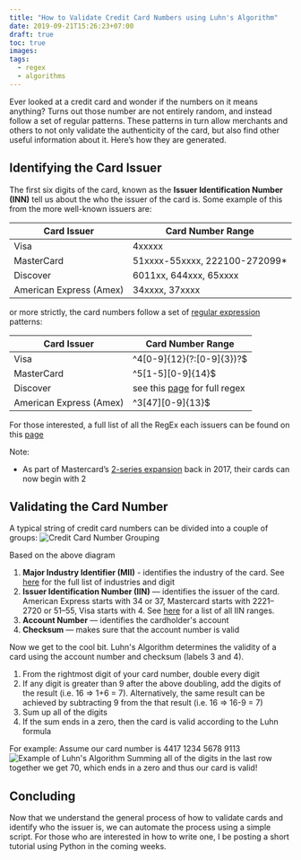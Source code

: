 ```yaml
---
title: "How to Validate Credit Card Numbers using Luhn's Algorithm"
date: 2019-09-21T15:26:23+07:00
draft: true
toc: true
images:
tags:
  - regex
  - algorithms
---
```



Ever looked at a credit card and wonder if the numbers on it means anything? Turns out those number are not entirely random, and instead follow a set of regular patterns. These patterns in turn allow merchants and others to not only validate the authenticity of the card, but also find other useful information about it. Here’s how they are generated.

## Identifying the Card Issuer

The first six digits of the card, known as the **Issuer Identification Number (INN)** tell us about the who the issuer of the card is. Some example of this from the more well-known issuers are:

| Card Issuer             | Card Number Range              |
| ----------------------- | ------------------------------ |
| Visa                    | 4xxxxx                         |
| MasterCard              | 51xxxx-55xxxx, 222100-272099\* |
| Discover                | 6011xx, 644xxx, 65xxxx         |
| American Express (Amex) | 34xxxx, 37xxxx                 |

or more strictly, the card numbers follow a set of [regular expression](https://en.wikipedia.org/wiki/Regular_expression) patterns:

| Card Issuer             | Card Number Range                                                                                          |
| ----------------------- | ---------------------------------------------------------------------------------------------------------- |
| Visa                    | ^4[0-9]{12}(?:[0-9]{3})?\$                                                                                 |
| MasterCard              | ^5[1-5][0-9]{14}\$                                                                                         |
| Discover                | see this [page](https://gist.github.com/michaelkeevildown/9096cd3aac9029c4e6e05588448a8841) for full regex |
| American Express (Amex) | ^3[47][0-9]{13}\$                                                                                          |

For those interested, a full list of all the RegEx each issuers can be found on this [page](https://gist.github.com/michaelkeevildown/9096cd3aac9029c4e6e05588448a8841)

Note:

- As part of Mastercard’s [2-series expansion](https://www.mastercard.us/en-us/issuers/get-support/2-series-bin-expansion.html) back in 2017, their cards can now begin with 2

## Validating the Card Number

A typical string of credit card numbers can be divided into a couple of groups:
![Credit Card Number Grouping](/images/card-number-group.png)

Based on the above diagram

1. **Major Industry Identifier (MII)** - identifies the industry of the card. See [here](https://en.wikipedia.org/wiki/ISO/IEC_7812#Major_industry_identifier) for the full list of industries and digit
2. **Issuer Identification Number (IIN)** — identifies the issuer of the card. American Express starts with 34 or 37, Mastercard starts with 2221–2720 or 51–55, Visa starts with 4. See [here](<https://en.wikipedia.org/wiki/Payment_card_number#Issuer_identification_number_(IIN)>) for a list of all IIN ranges.
3. **Account Number** — identifies the cardholder's account
4. **Checksum** — makes sure that the account number is valid

Now we get to the cool bit. Luhn's Algorithm determines the validity of a card using the account number and checksum (labels 3 and 4).

1. From the rightmost digit of your card number, double every digit
2. If any digit is greater than 9 after the above doubling, add the digits of the result (i.e. 16 => 1+6 = 7). Alternatively, the same result can be achieved by subtracting 9 from the that result (i.e. 16 => 16-9 = 7)
3. Sum up all of the digits
4. If the sum ends in a zero, then the card is valid according to the Luhn formula

For example: Assume our card number is 4417 1234 5678 9113
![Example of Luhn's Algorithm](/images/luhns-algorithm-example.png)
Summing all of the digits in the last row together we get 70, which ends in a zero and thus our card is valid!

## Concluding

Now that we understand the general process of how to validate cards and identify who the issuer is, we can automate the process using a simple script. For those who are interested in how to write one, I be posting a short tutorial using Python in the coming weeks.  
